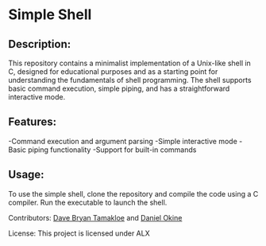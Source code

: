 # Simple Shell

## Description:
This repository contains a minimalist implementation of a Unix-like shell in C, designed for educational purposes and as a starting point for understanding the fundamentals of shell programming. The shell supports basic command execution, simple piping, and has a straightforward interactive mode.

## Features:

-Command execution and argument parsing
-Simple interactive mode
-Basic piping functionality
-Support for built-in commands

## Usage:
To use the simple shell, clone the repository and compile the code using a C compiler. Run the executable to launch the shell.

Contributors:
[Dave Bryan Tamakloe](https://github.com/DaveBryan001) and [Daniel Okine](https://github.com/niito99)

License:
This project is licensed under ALX

